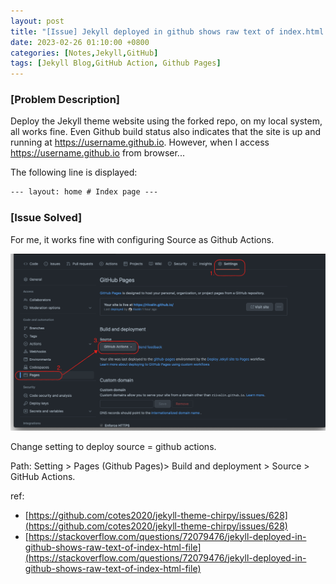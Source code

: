 ```yaml
---
layout: post
title: "[Issue] Jekyll deployed in github shows raw text of index.html file"
date: 2023-02-26 01:10:00 +0800
categories: [Notes,Jekyll,GitHub]
tags: [Jekyll Blog,GitHub Action, Github Pages]
---
```


### [Problem Description]

Deploy the Jekyll theme website using the forked repo, on my local system, all works fine.
Even Github build status also indicates that the site is up and running at https://username.github.io. 
However, when I access https://username.github.io from browser...

The following line is displayed:
```html
--- layout: home # Index page ---
```

### [Issue Solved]

For me, it works fine with configuring Source as Github Actions.

![img-description](/assets/img/github-actions.png)

Change setting to deploy source = github actions.

Path:
Setting > Pages (Github Pages)> Build and deployment > Source > GitHub Actions.

ref:
- [https://github.com/cotes2020/jekyll-theme-chirpy/issues/628](https://github.com/cotes2020/jekyll-theme-chirpy/issues/628)
- [https://stackoverflow.com/questions/72079476/jekyll-deployed-in-github-shows-raw-text-of-index-html-file](https://stackoverflow.com/questions/72079476/jekyll-deployed-in-github-shows-raw-text-of-index-html-file)
